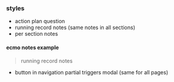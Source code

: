 ###

### styles

- action plan question
- running record notes (same notes in all sections)
- per section notes

#### ecmo notes example

> running record notes

- button in navigation partial triggers modal (same for all pages)